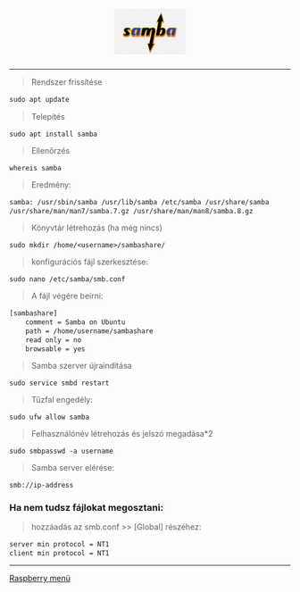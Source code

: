 <h1 align="center">
	<img src="../.pictures/samba_logo.png" alt="Samba logo" width="128"/>
</h1>

---

> Rendszer frissítése

```python
sudo apt update
```

> Telepítés

```
sudo apt install samba
```

> Ellenőrzés

```
whereis samba
```

> Eredmény:

```
samba: /usr/sbin/samba /usr/lib/samba /etc/samba /usr/share/samba /usr/share/man/man7/samba.7.gz /usr/share/man/man8/samba.8.gz
```

> Könyvtár létrehozás (ha még nincs)

```
sudo mkdir /home/<username>/sambashare/
```

> konfigurációs fájl szerkesztése:

```
sudo nano /etc/samba/smb.conf
```

> A fájl végére beírni:

```
[sambashare]
    comment = Samba on Ubuntu
    path = /home/username/sambashare
    read only = no
    browsable = yes
```

> Samba szerver újraindítása

```
sudo service smbd restart
```

> Tűzfal engedély:

```
sudo ufw allow samba
```

> Felhasználónév létrehozás és jelszó megadása*2

```
sudo smbpasswd -a username
```

> Samba server elérése:

```
smb://ip-address
```

### Ha nem tudsz fájlokat megosztani:

> hozzáadás az smb.conf >> [Global] részéhez:

```
server min protocol = NT1
client min protocol = NT1
```

---

[Raspberry menü](../README.md)
